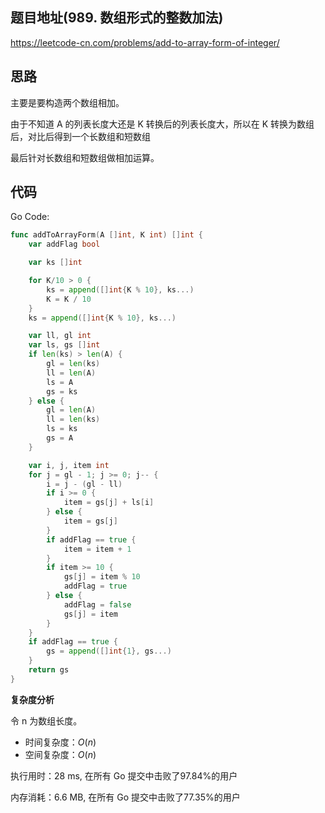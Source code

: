 ## 题目地址(989. 数组形式的整数加法)

https://leetcode-cn.com/problems/add-to-array-form-of-integer/


## 思路

主要是要构造两个数组相加。

由于不知道 A 的列表长度大还是 K 转换后的列表长度大，所以在 K 转换为数组后，对比后得到一个长数组和短数组

最后针对长数组和短数组做相加运算。

## 代码

Go Code:

```go
func addToArrayForm(A []int, K int) []int {
	var addFlag bool

	var ks []int

	for K/10 > 0 {
		ks = append([]int{K % 10}, ks...)
		K = K / 10
	}
	ks = append([]int{K % 10}, ks...)

	var ll, gl int
	var ls, gs []int
	if len(ks) > len(A) {
		gl = len(ks)
		ll = len(A)
		ls = A
		gs = ks
	} else {
		gl = len(A)
		ll = len(ks)
		ls = ks
		gs = A
	}

	var i, j, item int
	for j = gl - 1; j >= 0; j-- {
		i = j - (gl - ll)
		if i >= 0 {
			item = gs[j] + ls[i]
		} else {
			item = gs[j]
		}
		if addFlag == true {
			item = item + 1
		}
		if item >= 10 {
			gs[j] = item % 10
			addFlag = true
		} else {
			addFlag = false
			gs[j] = item
		}
	}
	if addFlag == true {
		gs = append([]int{1}, gs...)
	}
	return gs
}
```


**复杂度分析**

令 n 为数组长度。

- 时间复杂度：$O(n)$
- 空间复杂度：$O(n)$


执行用时：28 ms, 在所有 Go 提交中击败了97.84%的用户

内存消耗：6.6 MB, 在所有 Go 提交中击败了77.35%的用户
